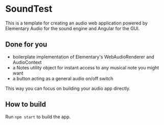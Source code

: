 # SoundTest

This is a template for creating an audio web application powered by Elementary Audio for the sound engine and Angular for the GUI.

## Done for you

* boilerplate implementation of Elementary's WebAudioRenderer and AudioContext
* a Notes utility object for instant access to any musical note you might want
* a button acting as a general audio on/off switch

This way you can focus on building your audio app directly.

## How to build

Run `npm start` to build the app.
